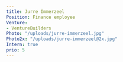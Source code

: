 ```yaml
---
title: Jurre Immerzeel
Position: Finance employee
Venture:
- VentureBuilders
Photo: "/uploads/jurre-immerzeel.jpg"
Photo2x: "/uploads/jurre-immerzeel@2x.jpg"
Intern: true
prio: 5
---
```


